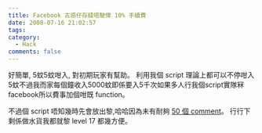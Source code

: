 ```yaml
---
title: Facebook 古惑仔存錢唔駛俾 10% 手續費
date: 2008-07-16 21:02:57
tags:
category:
  - Hack
comments: false
---
```

好簡單, 5蚊5蚊咁入, 對初期玩家有幫助。 利用我個 script 理論上都可以不停咁入 5蚊不過我而家每個鐘收入5000蚊即係要入5千次如果多人行我個script實隊冧 facebook所以費事加個咁既 function。

不過個 script 唔知幾時先會放出黎,哈哈因為未有耐夠 [50 個 comment](https://neo.works/2008/Facebook-%E5%8F%A4%E6%83%91%E4%BB%94-Online-%E5%AF%AB%E5%B7%A6%E5%80%8B%E8%87%AA%E5%8B%95%E5%81%9A%E4%BB%BB%E5%8B%99%E5%90%8C%E5%AD%98%E9%8C%A2%E6%A9%9F)。 行行下剩係做水貨我都就黎 level 17 都幾方便。
